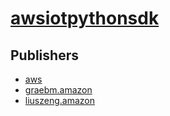 # [awsiotpythonsdk](https://pypi.org/project/awsiotpythonsdk)



## Publishers
- [aws](https://pypi.org/user/aws)
- [graebm.amazon](https://pypi.org/user/graebm.amazon)
- [liuszeng.amazon](https://pypi.org/user/liuszeng.amazon)

